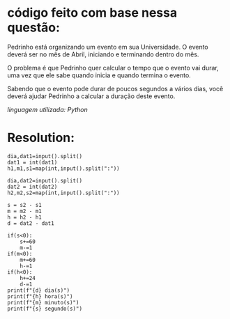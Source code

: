código feito com base nessa questão:
=====

Pedrinho está organizando um evento em sua Universidade. O evento deverá ser no mês de Abril, iniciando e terminando dentro do mês.

O problema é que Pedrinho quer calcular o tempo que o evento vai durar, uma vez que ele sabe quando inicia e quando termina o evento.

Sabendo que o evento pode durar de poucos segundos a vários dias, você deverá ajudar Pedrinho a calcular a duração deste evento.

*linguagem utilizada: Python*

Resolution:
=====

    dia,dat1=input().split()
    dat1 = int(dat1)
    h1,m1,s1=map(int,input().split(":"))

    dia,dat2=input().split()
    dat2 = int(dat2)
    h2,m2,s2=map(int,input().split(":"))

    s = s2 - s1
    m = m2 - m1
    h = h2 - h1
    d = dat2 - dat1

    if(s<0):
        s+=60
        m-=1
    if(m<0):
        m+=60
        h-=1
    if(h<0):
        h+=24
        d-=1
    print(f"{d} dia(s)")
    print(f"{h} hora(s)")
    print(f"{m} minuto(s)")
    print(f"{s} segundo(s)")
